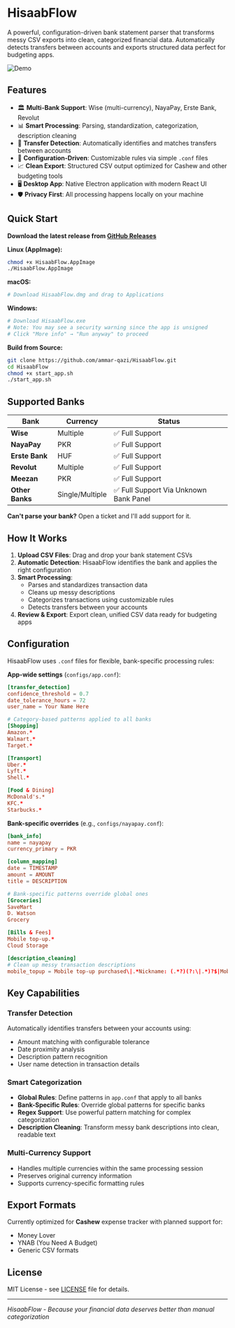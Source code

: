 # HisaabFlow

A powerful, configuration-driven bank statement parser that transforms messy CSV exports into clean, categorized financial data. Automatically detects transfers between accounts and exports structured data perfect for budgeting apps.

![Demo](docs/_media/demo.gif)

## Features

- 🏛️ **Multi-Bank Support**: Wise (multi-currency), NayaPay, Erste Bank, Revolut
- 📊 **Smart Processing**: Parsing, standardization, categorization, description cleaning
- 🔄 **Transfer Detection**: Automatically identifies and matches transfers between accounts
- 🔧 **Configuration-Driven**: Customizable rules via simple `.conf` files
- 📈 **Clean Export**: Structured CSV output optimized for Cashew and other budgeting tools
- 🖥️ **Desktop App**: Native Electron application with modern React UI
- 🛡️ **Privacy First**: All processing happens locally on your machine

## Quick Start

**Download the latest release from [GitHub Releases](https://github.com/ammar-qazi/HisaabFlow/releases)**

**Linux (AppImage):**

```bash
chmod +x HisaabFlow.AppImage
./HisaabFlow.AppImage
```

**macOS:**

```bash
# Download HisaabFlow.dmg and drag to Applications
```

**Windows:**

```bash
# Download HisaabFlow.exe
# Note: You may see a security warning since the app is unsigned
# Click "More info" → "Run anyway" to proceed
```

**Build from Source:**

```bash
git clone https://github.com/ammar-qazi/HisaabFlow.git
cd HisaabFlow
chmod +x start_app.sh
./start_app.sh
```

## Supported Banks

| Bank | Currency | Status |
|------|----------|--------|
| **Wise** | Multiple | ✅ Full Support |
| **NayaPay** | PKR | ✅ Full Support |
| **Erste Bank** | HUF | ✅ Full Support |
| **Revolut** | Multiple | ✅ Full Support |
| **Meezan** | PKR | ✅ Full Support |
| **Other Banks** | Single/Multiple | ✅ Full Support Via Unknown Bank Panel |

**Can't parse your bank?** Open a ticket and I'll add support for it.

## How It Works

1. **Upload CSV Files**: Drag and drop your bank statement CSVs
2. **Automatic Detection**: HisaabFlow identifies the bank and applies the right configuration
3. **Smart Processing**:
   - Parses and standardizes transaction data
   - Cleans up messy descriptions
   - Categorizes transactions using customizable rules
   - Detects transfers between your accounts
4. **Review & Export**: Export clean, unified CSV data ready for budgeting apps

## Configuration

HisaabFlow uses `.conf` files for flexible, bank-specific processing rules:

**App-wide settings** (`configs/app.conf`):

```conf
[transfer_detection]
confidence_threshold = 0.7
date_tolerance_hours = 72
user_name = Your Name Here

# Category-based patterns applied to all banks
[Shopping]
Amazon.*
Walmart.*
Target.*

[Transport]
Uber.*
Lyft.*
Shell.*

[Food & Dining]
McDonald's.*
KFC.*
Starbucks.*
```

**Bank-specific overrides** (e.g., `configs/nayapay.conf`):

```conf
[bank_info]
name = nayapay
currency_primary = PKR

[column_mapping]
date = TIMESTAMP
amount = AMOUNT
title = DESCRIPTION

# Bank-specific patterns override global ones
[Groceries]
SaveMart
D. Watson
Grocery

[Bills & Fees]
Mobile top-up.*
Cloud Storage

[description_cleaning]
# Clean up messy transaction descriptions
mobile_topup = Mobile top-up purchased\|.*Nickname: (.*?)(?:\|.*)?$|Mobile topup for \1
```

## Key Capabilities

### Transfer Detection

Automatically identifies transfers between your accounts using:

- Amount matching with configurable tolerance
- Date proximity analysis
- Description pattern recognition
- User name detection in transaction details

### Smart Categorization

- **Global Rules**: Define patterns in `app.conf` that apply to all banks
- **Bank-Specific Rules**: Override global patterns for specific banks
- **Regex Support**: Use powerful pattern matching for complex categorization
- **Description Cleaning**: Transform messy bank descriptions into clean, readable text

### Multi-Currency Support

- Handles multiple currencies within the same processing session
- Preserves original currency information
- Supports currency-specific formatting rules

## Export Formats

Currently optimized for **Cashew** expense tracker with planned support for:

- Money Lover
- YNAB (You Need A Budget)
- Generic CSV formats

## License

MIT License - see [LICENSE](LICENSE) file for details.

---

*HisaabFlow - Because your financial data deserves better than manual categorization*
